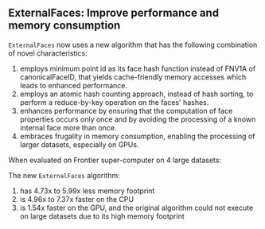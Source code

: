 ## ExternalFaces: Improve performance and memory consumption

`ExternalFaces` now uses a new algorithm that has the following combination of novel characteristics:

1. employs minimum point id as its face hash function instead of FNV1A of canonicalFaceID, that yields cache-friendly
   memory accesses which leads to enhanced performance.
2. employs an atomic hash counting approach, instead of hash sorting, to perform a reduce-by-key operation on the faces'
   hashes.
3. enhances performance by ensuring that the computation of face properties occurs only once and by avoiding the
   processing of a known internal face more than once.
4. embraces frugality in memory consumption, enabling the processing of larger datasets, especially on GPUs.

When evaluated on Frontier super-computer on 4 large datasets:

The new `ExternalFaces` algorithm:

1. has 4.73x to 5.99x less memory footprint
2. is 4.96x to 7.37x faster on the CPU
3. is 1.54x faster on the GPU, and the original algorithm could not execute on large datasets due to its high memory
   footprint
